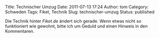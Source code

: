 Title: Technischer Umzug
Date: 2011-07-13 17:24
Author: tom
Category: Schweden
Tags: Fiket, Technik
Slug: technischer-umzug
Status: published

Die Technik hinter *Fiket.de* ändert sich gerade. Wenn etwas nicht so
funktioniert wie gewohnt, bitte ich um Geduld und einen Hinweis in den
Kommentaren.

